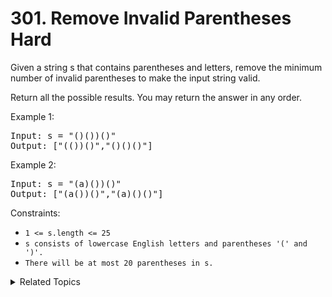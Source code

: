 # 301. Remove Invalid Parentheses<br> Hard

Given a string s that contains parentheses and letters, remove the minimum number of invalid parentheses to make the input string valid.

Return all the possible results. You may return the answer in any order.

Example 1:

<pre>
Input: s = "()())()"
Output: ["(())()","()()()"]
</pre>

Example 2:

<pre>
Input: s = "(a)())()"
Output: ["(a())()","(a)()()"]
</pre>

Constraints:

- `1 <= s.length <= 25`
- `s consists of lowercase English letters and parentheses '(' and ')'.`
- `There will be at most 20 parentheses in s.`

<details>

<summary> Related Topics </summary>

-   `Breadth-first Search`
-   `String`

</details>